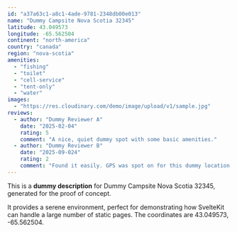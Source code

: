 ```yaml
---
id: "a37a63c1-a8c1-4ade-9781-2348db00e013"
name: "Dummy Campsite Nova Scotia 32345"
latitude: 43.049573
longitude: -65.562504
continent: "north-america"
country: "canada"
region: "nova-scotia"
amenities:
  - "fishing"
  - "toilet"
  - "cell-service"
  - "tent-only"
  - "water"
images:
  - "https://res.cloudinary.com/demo/image/upload/v1/sample.jpg"
reviews:
  - author: "Dummy Reviewer A"
    date: "2025-02-04"
    rating: 5
    comment: "A nice, quiet dummy spot with some basic amenities."
  - author: "Dummy Reviewer B"
    date: "2025-09-024"
    rating: 2
    comment: "Found it easily. GPS was spot on for this dummy location."
---
```


This is a **dummy description** for Dummy Campsite Nova Scotia 32345, generated for the proof of concept.

It provides a serene environment, perfect for demonstrating how SvelteKit can handle a large number of static pages. The coordinates are 43.049573, -65.562504.
